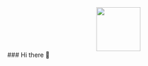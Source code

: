 <div id="header" align="center">
  <img src="[https://giphy.com/gifs/raccoon-pedro-Dg4TxjYikCpiGd7tYs.gif](https://media.giphy.com/media/v1.Y2lkPTc5MGI3NjExaHdhOHQyYnNpcG5xNWI3ejFtNmUwZWtjdWNmZWZrdGlvbnRmNG11aCZlcD12MV9pbnRlcm5hbF9naWZfYnlfaWQmY3Q9Zw/Dg4TxjYikCpiGd7tYs/giphy.gif)" width="100"/>
</div>
### Hi there 👋

<!--
**ThisAster/ThisAster** is a ✨ _special_ ✨ repository because its `README.md` (this file) appears on your GitHub profile.

Here are some ideas to get you started:

- 🔭 I’m currently working on ...
- 🌱 I’m currently learning ...
- 👯 I’m looking to collaborate on ...
- 🤔 I’m looking for help with ...
- 💬 Ask me about ...
- 📫 How to reach me: ...
- 😄 Pronouns: ...
- ⚡ Fun fact: ...
-->
